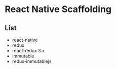 # React Native Scaffolding

## List

- react-native
- redux
- react-redux 3.x
- immutable
- redux-immutablejs
